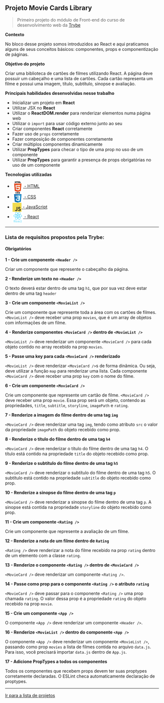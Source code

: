 ## Projeto Movie Cards Library

> Primeiro projeto do módulo de Front-end do curso de desenvolvimento web da [Trybe](https://www.betrybe.com/)

**Contexto**

No bloco desse projeto somos introduzidos ao React e aqui praticamos alguns de seus conceitos básicos: 
componentes, props e componentização de páginas.

**Objetivo do projeto**

Criar uma biblioteca de cartões de filmes utilizando React. A página deve possuir um cabeçalho e uma lista de cartões.
Cada cartão representa um filme e possui uma imagem, título, subtítulo, sinopse e avaliação.

**Principais habilidades desenvolvidas nesse trabalho**

  - Inicializar um projeto em **React**
  - Utilizar JSX no **React**
  - Utilizar o **ReactDOM.render** para renderizar elementos numa página web
  - Utilizar o `import` para usar código externo junto ao seu
  - Criar componentes **React** corretamente
  - Fazer uso de `props` corretamente
  - Fazer composição de componentes corretamente
  - Criar múltiplos componentes dinamicamente
  - Utilizar **PropTypes** para checar o tipo de uma prop no uso de um componente
  - Utilizar **PropTypes** para garantir a presença de props obrigatórias no uso de um componente

**Tecnologias utilizadas**

- <a href="https://www.w3.org/html/"><img src="https://raw.githubusercontent.com/devicons/devicon/master/icons/html5/html5-original-wordmark.svg" title="HTML5" align="center" height="35"/> - HTML</a> 
- <a href="https://www.w3schools.com/css/"><img src="https://raw.githubusercontent.com/devicons/devicon/master/icons/css3/css3-original-wordmark.svg" title="CCS3" align="center" height="35"/> - CSS</a>
- <a href="https://developer.mozilla.org/en-US/docs/Web/JavaScript"><img src="https://raw.githubusercontent.com/devicons/devicon/master/icons/javascript/javascript-original.svg" title="JavaScript" align="center" height="30"/> - JavaScript</a>
- <a href="https://reactjs.org/"><img src="https://raw.githubusercontent.com/devicons/devicon/master/icons/react/react-original-wordmark.svg" title="React" align="center" height="35"/> - React</a> 

---

### Lista de requisitos propostos pela Trybe:

#### Obrigatórios

**1 - Crie um componente `<Header />`**

Criar um componente que represente o cabeçalho da página.

**2 - Renderize um texto no `<Header />`**

O texto deverá estar dentro de uma tag `h1`, que por sua vez deve estar dentro de uma tag `header`

**3 - Crie um componente `<MovieList />`**

Crie um componente que represente toda a área com os cartões de filmes. `<MovieList />` deve receber uma prop `movies`, que é um array de objetos com informações de um filme.

**4 - Renderize componentes `<MovieCard />` dentro de `<MovieList />`**

`<MovieList />` deve renderizar um componente `<MovieCard />` para cada objeto contido no array recebido na prop `movies`.

**5 - Passe uma key para cada `<MovieCard />` renderizado**

`<MovieList />` deve renderizar `<MovieCard />`s de forma dinâmica. Ou seja, deve utilizar a função `map` para renderizar uma lista. Cada componente `<MovieCard />` deve receber uma prop `key` com o nome do filme.

**6 - Crie um componente `<MovieCard />`**

Crie um componente que represente um cartão de filme. `<MovieCard />` deve receber uma prop `movie`. Essa prop será um objeto, contendo as propriedades, `title`, `subtitle`, `storyline`, `imagePath` e `rating`.

**7 - Renderize a imagem do filme dentro de uma tag `img`**

`<MovieCard />` deve renderizar uma tag `img`, tendo como atributo `src` o valor da propriedade `imagePath` do objeto recebido como prop.

**8 - Renderize o título do filme dentro de uma tag `h4`**

`<MovieCard />` deve renderizar o título do filme dentro de uma tag `h4`. O título está contido na propriedade `title` do objeto recebido como prop.

**9 - Renderize o subtítulo do filme dentro de uma tag `h5`**

`<MovieCard />` deve renderizar o subtítulo do filme dentro de uma tag `h5`. O subtítulo está contido na propriedade `subtitle` do objeto recebido como prop.

**10 - Renderize a sinopse do filme dentro de uma tag `p`**

`<MovieCard />` deve renderizar a sinopse do filme dentro de uma tag `p`. A sinopse está contida na propriedade `storyline` do objeto recebido como prop.

**11 - Crie um componente `<Rating />`**

Crie um componente que represente a avaliação de um filme.

**12 - Renderize a nota de um filme dentro de `Rating`**

`<Rating />` deve renderizar a nota do filme recebido na prop `rating` dentro de um elemento com a classe `rating`.

**13 - Renderize o componente `<Rating />` dentro de `<MovieCard />`**

`<MovieCard />` deve renderizar um componente `<Rating />`.

**14 - Passe como prop para o componente `<Rating />` o atributo `rating`**

`<MovieCard />` deve passar para o componente `<Rating />` uma prop chamada `rating`. O valor dessa prop é a propriedade `rating` do objeto recebido na prop `movie`.

**15 - Crie um componente `<App />`**

O componente `<App />` deve renderizar um componente `<Header />`.

**16 - Renderize `<MovieList />` dentro do componente `<App />`**

O componente `<App />` deve renderizar um componente `<MovieList />`, passando como prop `movies` a lista de filmes contida no arquivo `data.js`. Para isso, você precisará importar `data.js` dentro de `App.js`.

**17 - Adicione PropTypes a todos os componentes**

Todos os componentes que recebem props devem ter suas proptypes corretamente declaradas. O ESLint checa automaticamente declaração de proptypes.

---

[Ir para a lista de projetos](https://github.com/willian-prado/trybe-records)

